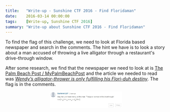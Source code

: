 ```yaml
---
title:   "Write-up - Sunshine CTF 2016 - Find Floridaman"
date:    2016-03-14 00:00:00
tags:    [Write-up, Sunshine CTF 2016]
summary: "Write-up about Sunshine CTF 2016 - Find Floridaman"
---
```


To find the flag of this challenge, we need to look at Florida based newspaper and search in the comments. The hint we have is to look a story about a man accused of throwing a live alligator through a restaurant's drive-through window.

After some research, we find that the newspaper we need to look at is [The Palm Beach Post / MyPalmBeachPost](http://www.mypalmbeachpost.com/) and the article we needed to read was [_Wendy’s alligator-thrower is only fulfilling his Flori-duh destiny_](http://www.mypalmbeachpost.com/news/news/crime-law/wendys-alligator-thrower-is-only-fulfilling-his-fl/nqNfr/). The flag is in the comments.

<p align="center"><img width="45%" src="https://raw.githubusercontent.com/d0tslashpwn/write-ups/master/Sunshine-CTF-2016/assets/find_floridaman.jpg"/></p>
